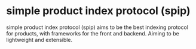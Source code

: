 # simple product index protocol (spip)
simple product index protocol (spip) aims to be the best indexing protocol for products, with frameworks for the front and backend. Aiming to be lightweight and extensible.

